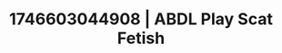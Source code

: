 ---
categories:
- Artistic control
- AI-generated
- Erotic dance
- Sensual touch
- Smudged makeup
- ASMR
- Virtual intimacy
- Cosplay
image: /assets/images/1746603044908.jpg
layout: post
seo:
  description: Featured content with sensual ABDL Play, Scat Fetish. HD images available.
  keywords: ABDL Play, Scat Fetish
  og_image: /assets/images/1746603044908.jpg
  schema_type: VisualArtwork
tags:
- ABDL Play
- Scat Fetish
- '#1746603044908'
title: 1746603044908 | ABDL Play Scat Fetish
---